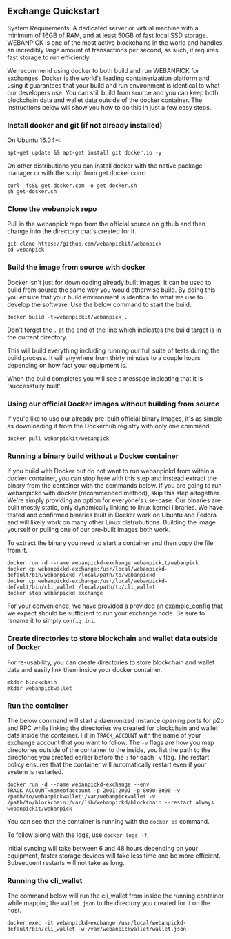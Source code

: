 Exchange Quickstart
-------------------

System Requirements: A dedicated server or virtual machine with a minimum of 16GB of RAM, and at least 50GB of fast local SSD storage. WEBANPICK is one of the most active blockchains in the world and handles an incredibly large amount of transactions per second, as such, it requires fast storage to run efficiently.

We recommend using docker to both build and run WEBANPICK for exchanges. Docker is the world's leading containerization platform and using it guarantees that your build and run environment is identical to what our developers use. You can still build from source and you can keep both blockchain data and wallet data outside of the docker container. The instructions below will show you how to do this in just a few easy steps.

### Install docker and git (if not already installed)

On Ubuntu 16.04+:
```
apt-get update && apt-get install git docker.io -y
```

On other distributions you can install docker with the native package manager or with the script from get.docker.com:
```
curl -fsSL get.docker.com -o get-docker.sh
sh get-docker.sh
```

### Clone the webanpick repo

Pull in the webanpick repo from the official source on github and then change into the directory that's created for it.
```
git clone https://github.com/webanpickit/webanpick
cd webanpick
```

### Build the image from source with docker

Docker isn't just for downloading already built images, it can be used to build from source the same way you would otherwise build. By doing this you ensure that your build environment is identical to what we use to develop the software. Use the below command to start the build:

```
docker build -t=webanpickit/webanpick .
```

Don't forget the `.` at the end of the line which indicates the build target is in the current directory.

This will build everything including running our full suite of tests during the build process. It will anywhere from thirty minutes to a couple hours depending on how fast your equipment is.

When the build completes you will see a message indicating that it is 'successfully built'.

### Using our official Docker images without building from source

If you'd like to use our already pre-built official binary images, it's as simple as downloading it from the Dockerhub registry with only one command:

```
docker pull webanpickit/webanpick
```

### Running a binary build without a Docker container

If you build with Docker but do not want to run webanpickd from within a docker container, you can stop here with this step and instead extract the binary from the container with the commands below. If you are going to run webanpickd with docker (recommended method), skip this step altogether. We're simply providing an option for everyone's use-case. Our binaries are built mostly static, only dynamically linking to linux kernel libraries. We have tested and confirmed binaries built in Docker work on Ubuntu and Fedora and will likely work on many other Linux distrubutions. Building the image yourself or pulling one of our pre-built images both work.

To extract the binary you need to start a container and then copy the file from it.

```
docker run -d --name webanpickd-exchange webanpickit/webanpick
docker cp webanpickd-exchange:/usr/local/webanpickd-default/bin/webanpickd /local/path/to/webanpickd
docker cp webanpickd-exchange:/usr/local/webanpickd-default/bin/cli_wallet /local/path/to/cli_wallet
docker stop webanpickd-exchange
```

For your convenience, we have provided a provided an [example\_config](example\_config.ini) that we expect should be sufficient to run your exchange node. Be sure to rename it to simply `config.ini`.

### Create directories to store blockchain and wallet data outside of Docker

For re-usability, you can create directories to store blockchain and wallet data and easily link them inside your docker container.

```
mkdir blockchain
mkdir webanpickwallet
```

### Run the container

The below command will start a daemonized instance opening ports for p2p and RPC  while linking the directories we created for blockchain and wallet data inside the container. Fill in `TRACK_ACCOUNT` with the name of your exchange account that you want to follow. The `-v` flags are how you map directories outside of the container to the inside, you list the path to the directories you created earlier before the `:` for each `-v` flag. The restart policy ensures that the container will automatically restart even if your system is restarted.

```
docker run -d --name webanpickd-exchange --env TRACK_ACCOUNT=nameofaccount -p 2001:2001 -p 8090:8090 -v /path/to/webanpickwallet:/var/webanpickwallet -v /path/to/blockchain:/var/lib/webanpickd/blockchain --restart always webanpickit/webanpick
```

You can see that the container is running with the `docker ps` command.

To follow along with the logs, use `docker logs -f`.

Initial syncing will take between 6 and 48 hours depending on your equipment, faster storage devices will take less time and be more efficient. Subsequent restarts will not take as long.

### Running the cli_wallet

The command below will run the cli_wallet from inside the running container while mapping the `wallet.json` to the directory you created for it on the host.

```
docker exec -it webanpickd-exchange /usr/local/webanpickd-default/bin/cli_wallet -w /var/webanpickwallet/wallet.json
```
